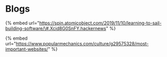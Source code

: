 # Blogs

{% embed url="https://spin.atomicobject.com/2019/11/10/learning-to-sail-building-software/\#.Xcid8G0SnFY.hackernews" %}

{% embed url="https://www.popularmechanics.com/culture/g29575328/most-important-websites/" %}



